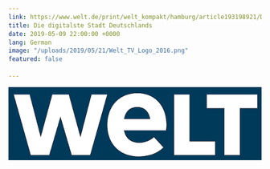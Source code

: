 ```yaml
---
link: https://www.welt.de/print/welt_kompakt/hamburg/article193198921/Digitalste-Stadt-Deutschlands.html
title: Die digitalste Stadt Deutschlands
date: 2019-05-09 22:00:00 +0000
lang: German
image: "/uploads/2019/05/21/Welt_TV_Logo_2016.png"
featured: false

---
```

<img src="/uploads/2019/05/21/Welt_TV_Logo_2016.png">